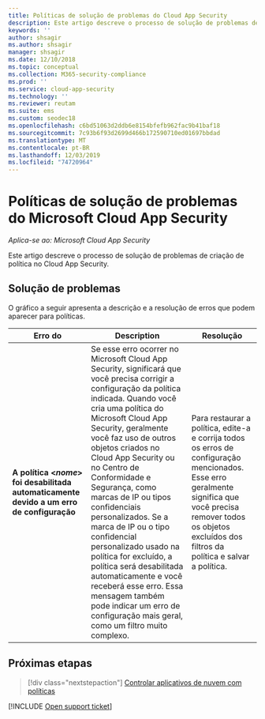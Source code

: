 ```yaml
---
title: Políticas de solução de problemas do Cloud App Security
description: Este artigo descreve o processo de solução de problemas de criação de política no Cloud App Security.
keywords: ''
author: shsagir
ms.author: shsagir
manager: shsagir
ms.date: 12/10/2018
ms.topic: conceptual
ms.collection: M365-security-compliance
ms.prod: ''
ms.service: cloud-app-security
ms.technology: ''
ms.reviewer: reutam
ms.suite: ems
ms.custom: seodec18
ms.openlocfilehash: c6bd51063d2ddb6e8154bfefb962fac9b41baf18
ms.sourcegitcommit: 7c93b6f93d2699d466b172590710ed01697bbdad
ms.translationtype: MT
ms.contentlocale: pt-BR
ms.lasthandoff: 12/03/2019
ms.locfileid: "74720964"
---
```

# <a name="troubleshooting-microsoft-cloud-app-security-policies"></a>Políticas de solução de problemas do Microsoft Cloud App Security

*Aplica-se ao: Microsoft Cloud App Security*

Este artigo descreve o processo de solução de problemas de criação de política no Cloud App Security.

## <a name="troubleshooting"></a>Solução de problemas

O gráfico a seguir apresenta a descrição e a resolução de erros que podem aparecer para políticas.

|Erro do|Description|Resolução|
|----|----|----|
| **A política <*nome*> foi desabilitada automaticamente devido a um erro de configuração**|Se esse erro ocorrer no Microsoft Cloud App Security, significará que você precisa corrigir a configuração da política indicada. Quando você cria uma política do Microsoft Cloud App Security, geralmente você faz uso de outros objetos criados no Cloud App Security ou no Centro de Conformidade e Segurança, como marcas de IP ou tipos confidenciais personalizados. Se a marca de IP ou o tipo confidencial personalizado usado na política for excluído, a política será desabilitada automaticamente e você receberá esse erro. Essa mensagem também pode indicar um erro de configuração mais geral, como um filtro muito complexo. |Para restaurar a política, edite-a e corrija todos os erros de configuração mencionados. Esse erro geralmente significa que você precisa remover todos os objetos excluídos dos filtros da política e salvar a política.|

## <a name="next-steps"></a>Próximas etapas

> [!div class="nextstepaction"]
> [Controlar aplicativos de nuvem com políticas](control-cloud-apps-with-policies.md)

[!INCLUDE [Open support ticket](includes/support.md)]
